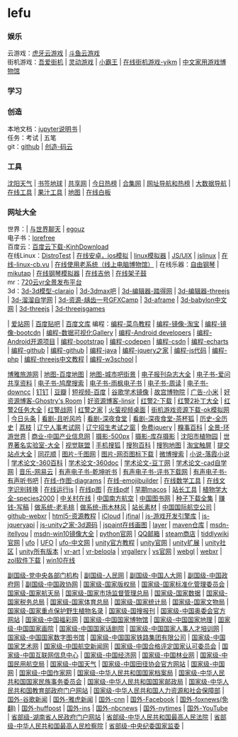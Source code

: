 # lefu
### 娱乐
云游戏：[虎牙云游戏](https://yowa.huya.com/) | [斗鱼云游戏](https://cloudgame.douyu.com/home)  
街机游戏：[吾爱街机](https://www.52jieji.cn/) | [灵动游戏](https://www.mhhf.com/) | [小霸王](https://www.yikm.net/) | [在线街机游戏-yikm](https://www.yikm.net/) | [中文家用游戏博物馆](http://www.famicn.com/)  

### 学习


### 创造 
本地文档：[jupyter说明书](doc/jupyter说明书.ipynb) |  
任务：考试 | 五笔  
git：[github](https://github.com) | [创造-码云](https://gitee.com/)  

### 工具
[沈阳天气](https://m.moji.com/weather/china/liaoning/shenyang) | [书签地球](https://www.bookmarkearth.com/) | [共享网](https://gongxiang.club/) | [今日热榜](https://tophub.today/c/tech) | [合集网](https://www.heji.ltd/) | [网址导航和热榜](https://ailongmiao.com) | [大数据导航](https://hao.199it.com/) | [在线工具](https://tool.lu) | [果汁工具](http://guozhivip.com/tool/) | [地图](https://zoom.earth/#view=40.7,118,5.89z/date=2020-11-09,18:50,+8) | [在线白板](http://tool.mkblog.cn/whiteboard/)

### 网址大全
世界：| [与世界聊天](https://drrr.com) | [egouz](https://m.egouz.com)  
电子书：[lorefree](https://ebook2.lorefree.com/?p=2)  
百度云：[百度云下载-KinhDownload](https://pan.kdbaidu.com/)  
在线Linux：[DistroTest](https://distrotest.net/index.php?module=systems&action=list) | [在线安卓，ios模拟](https://appetize.io/) | [linux模拟器](http://s-macke.github.io/jor1k/) | [JS/UIX](http://www.masswerk.at/jsuix/index.html) | [jslinux](http://bellard.org/jslinux/) | [在线-linux-cb.vu](http://cb.vu/) | [在线使用老系统（线上电脑博物馆）](http://dnbwg.com/) | 
在线乐器：[自由钢琴](https://www.autopiano.cn/) | [mikutap](https://aidn.jp/mikutap/) | [在线钢琴模拟器](https://www.xiwnn.com/piano/) | [在线吉他](http://tool.mkblog.cn/guitar/) | [在线架子鼓](http://tool.mkblog.cn/durms/)  
mr：[720云vr全景发布平台](https://720yun.com/channel)  
3d：[3d-3d模型-claraio](https://clara.io/library?query=car) | [3d-3dmax吧](http://www.3dmax8.com) | [3d-编辑器-踏得网](https://www.techbrood.com/stone/) | [3d-编辑器-threejs](http://www.webgl3d.cn/threejs/editor/) | [3d-溜溜自学网](https://zixue.3d66.com/) | [3d-资源-龋齿一号GFXCamp](http://www.gfxcamp.com/) | [3d-aframe](https://aframe.io) | [3d-babylon中文网](https://www.cnbabylon.com/) | [3d-threejs](https://threejs.org/examples/#webgl_animation_cloth) | [3d-threejsgames](http://www.threejsgames.com/)

| [爱站网](https://top.aizhan.com/top/t31/p999.html) | [百度贴吧](https://tieba.baidu.com/index/tbwise/feed?shownew=1) | [百度文库](https://wk.baidu.com/?pcf=2)
编程：[编程-菜鸟教程](https://www.runoob.com/) | [编程-镜像-淘宝](http://npm.taobao.org/mirrors/) | [编程-镜像-bootcdn](https://www.bootcdn.cn/) | [编程-数据可视化Gallery](https://github.com/mbostock/d3/wiki/Gallery) | [编程-Android developers](https://developer.android.google.cn/index.html) | [编程-Android开源项目](https://source.android.google.cn/) | [编程-bootstrap](http://www.bootcss.com/) | [编程-codepen](https://codepen.io) | [编程-csdn](https://www.csdn.net/) | [编程-echarts](https://echarts.apache.org/zh/index.html) | [编程-github](https://github.com/search?q=html&type) | [编程-github](https://github.com/search?q=html&type) | [编程-java](https://www.java.com/zh_CN/) | [编程-jquery之家](http://www.htmleaf.com/jQuery/) | [编程-js代码](http://www.jsdaima.com/) | [编程-php](http://www.php.net/) | [编程-threejs中文教程](https://www.techbrood.com/threejs/docs/) | [编程-w3school](http://www.w3school.com.cn/index.html) | 

[博雅旅游网](http://wap.bytravel.cn/) | [地图-百度地图](https://map.baidu.com/) | [地图-城市吧街景](http://m.city8.com/) | [电子报刊杂志大全](http://www.53bk.com/baokan/) | [电子书-爱问共享资料](http://ishare.iask.sina.com.cn/f/21016928.html) | [电子书-鸠摩搜索](https://www.jiumodiary.com/) | [电子书-雨枫电子书](http://www.yftxt.com/) | [电子书-周读](http://www.ireadweek.com/) | [电子书-downcc](http://www.downcc.com/soft/list_344_2.html) | [钉钉](https://im.dingtalk.com/?spm=a3140.8736650.2231602.6) | [豆瓣](https://m.douban.com/home_guide) | [短视频-百度](https://m.baidu.com/sf/vsearch?pd=xsp&word=duanship&tn=vsearch&sa=vs_tab&lid=5370135833801381258&ms=1&from=844b&atn=index&od=1) | [谷歌学术镜像](https://ac.scmor.com/) | [故宫博物院](https://www.dpm.org.cn/Home.html) | [广告-小米](https://dev.mi.com/admob/fe/index.html#/apps) | [好资源博客-Ghostry's Room](https://blog.ghostry.cn) | [好资源博客-linsir](https://www.linsir.cc/) | [红警2-下载](https://tc5.us/file/16047721-296189884) | [红警2补丁大全](http://m.uc129.com/bd/ra2gj/#_ctmk_) | [红警2任务大全](http://m.uc129.com/bd/renwu/) | [红警战网](http://bbs.ra2ol.com/home.php?mod=spacecp) | [红警之家](http://www.uc129.com/bd/renwu) | [火萤视频桌面](http://bbs.huoying666.com/portal.html) | [街机游戏资源下载-ok模拟网](http://www.okemu.com/1.asp) | [今日头条](https://m.toutiao.com/?W2atIF=1) | [看剧-且听风吟](http://www.qtfy7.com/?m=vod-search) | [看剧-深夜食堂](http://www.xlp2.com/html/39984.html) | [看剧-深夜食堂-茶杯狐](https://www.cupfox.com/?type=video&key=%E6%B7%B1%E5%A4%9C%E9%A3%9F%E5%A0%82) | [历史-全历史](https://m.allhistory.com/index) | [荔枝](https://m.lizhi.fm/) | [辽宁人事考试网](http://www.lnrsks.com/) | [辽宁招生考试之窗](http://www.lnzsks.com/) | [免费jquery](https://123.w3cschool.cn/freejquery) | [糗事百科](https://www.qiushibaike.com/) | [全景-环游世界](https://airpano.org.cn/) | [商业-中国产业信息网](http://www.chyxx.com/) | [摄影-500px](https://500px.com.cn/community/discover?t=upcoming) | [摄影-库存摄影](https://cn.dreamstime.com/) | [沈阳市植物园](http://www.syszwy.com.cn/) | [世界著名实验室-大全](http://www.360doc.com/content/17/0726/01/38904221_674151961.shtml) | [视觉联盟](http://www.cnu.cc/) | [手机搜狐](https://m.sohu.com/limit/) | [搜狗百科](https://baike.sogou.com/m) | [搜狗地图](https://map.sogou.com/m/webapp/m.html) | [淘宝触屏](https://main.m.taobao.com/index.html) | [提交站点大全](https://www.51wwj.com/) | [同花顺](http://m.10jqka.com.cn/) | [图片-千图网](http://www.58pic.com/) | [图片-网页图标下载](http://www.uimaker.com/uimakerdown/uifree/26908.html) | [微博搜索](https://s.weibo.com/) | [小说-落霞小说](https://www.luoxia.com/jinyizhixia/) | [学术论文-360百科](https://m.baike.so.com/?srcg=360aphone_icon_palace) | [学术论文-360doc](http://www.360doc.cn/index.html) | [学术论文-豆丁网](https://www.docin.com/touch_new/index.do) | [学术论文-cad自学网](http://www.cadzxw.com/) | [音乐-网易云](https://y.music.163.com/m/) | [有声电子书-乾坤听书](http://www.qktsw.com/tingbook/2.htm) | [有声电子书-评书下载网](http://www.pingshuxiazai.com/) | [有声电子书-有声听书吧](https://www.ysts8.net) | [在线-作图-diagrams](https://app.diagrams.net/?d=123) | [在线-emojibuilder](http://phlntn.com/emojibuilder/) | [在线数学工具](http://geogebra.org) | [在线文字识别转换](https://ocr.wdku.net/) | [在线运行js](https://wow.techbrood.com/fiddle/new) | [在线p图](https://www.photopea.com/) | [在线pdf](https://easypdf.com/) | [早期macos](https://poolside.fm) | [站长工具](http://tool.114la.com/) | [植物学大全-species2000](http://www.sp2000.org.cn/browse/browse_taxa) | [中关村在线](https://m.zol.com.cn/) | [中国南方航空](https://www.csair.com/cn/index.shtml) | [中国图书网](http://m.bookschina.com) | [种子下载全集](https://zhuanlan.zhihu.com/p/67776856?from_voters_page=true) | [赚钱-写稿](http://www.freemancn.com/index.php?do=task&id=2709) | [做系统-老毛桃](http://laomaotao.hopewealth.com.cn/) | [做系统-雨木林风](http://www.mhand.cn/ylmf64win7.html) | [站长素材](http://sc.chinaz.com/) | [中国国际航空公司](http://www.airchina.com.cn/) | [github-webxr](https://github.com/mozilla/webxr-polyfill) | [html5-资源教程](http://www.html5tricks.com/tag/html5-3d/) | [iCloud](https://www.icloud.com/) | [jfinal](https://www.jfinal.com/) | [js-游戏开发引擎库](https://www.runoob.com/w3cnote/25-best-game-engine-libraries-for-developers.html) | [js-jqueryapi](http://jquery.cuishifeng.cn/) | [js-unity之家-3d源码](http://unity.jb51.net/yuanma/index.html#_ctmk_) | [jspaint在线画图](https://jspaint.app/#speech-recognition-mode,local:17f0b47056ca9) | [layer](https://www.layui.com/doc/modules/layer.html) | [maven仓库](http://mvnrepository.com/) | [msdn-itellyou](https://msdn.itellyou.cn/) | [msdn-win10镜像大全](https://www.imsdn.cn/) | [python官网](https://www.python.org/) | [QQ邮箱](https://w.mail.qq.com/cgi-bin/loginpage?f=xhtml) | [steam商店](https://store.steampowered.com/sale/koei-tecmo-publisher-weekend/) | [tiddlywiki官网](http://tiddlywiki.com) | [ufo](http://www.ufojia.com/) | [UFO](https://www.ufochn.com/) | [ufo-中文网](https://www.ufochn.com/) | [unity官方教程](https://learn.unity.com/?utm_expid=.4jaqlWY7RpeahWf1hJlPnw.0&utm_referrer=https%3A%2F%2Flearn.unity.com%2F) | [unity官网](https://unity.com/) | [unity扩展](https://github.com/Unity-Technologies/EditorXR/releases) | [unity社区](https://connect.unity.com/) | [unity所有版本](https://unity.cn/) | [vr-art](http://enjoy3d.com/art/) | [vr-beloola](https://www.beloola.com/welcome) | [vrgallery](https://vrgallery.co/) | [vs官网](https://visualstudio.microsoft.com/zh-hans/vs/support/) | [webgl](http://www.yanhuangxueyuan.com/) | [webxr](https://blog.csdn.net/weixin_43982168) | [zol软件下载](http://download.zol.com.cn/) | [win10在线](http://win10ui.yuri2.cn/src/doc.html)

[副国级-党中央各部门机构](http://news.12371.cn/dzybmbdj/) | [副国级-人民网](http://cpc.people.com.cn/) | [副国级-中国人大网](http://www.npc.gov.cn/) | [副国级-中国政府网](http://www.gov.cn/) | [副国级-中国政协网](http://www.cppcc.gov.cn/) | 
[国家级-国家版权局](http://www.ncac.gov.cn/) | [国家级-国家标准化管理委员会](http://www.sac.gov.cn/) | [国家级-国家航天局](http://www.cnsa.gov.cn/) | [国家级-国家市场监督管理总局](http://www.samr.gov.cn/) | [国家级-国家数据](http://data.stats.gov.cn/) | [国家级-国家税务总局](http://www.chinatax.gov.cn/) | [国家级-国家体育总局](http://www.sport.gov.cn/) | [国家级-国家统计局](http://www.stats.gov.cn/) | [国家级-国家文物局](http://www.sach.gov.cn/) | [国家级-国家重点保护野生植物名录](http://www.plant.csdb.cn/protectlist) | [国家级-国搜报刊](http://paper.chinaso.com/) | [国家级-中国奥委会官方网站](http://www.olympic.cn/) | [国家级-中国福彩网](http://www.cwl.gov.cn/) | [国家级-中国国家博物馆](http://www.chnmuseum.cn/) | [国家级-中国国家地理](http://www.dili360.com/) | [国家级-中国国家画院](http://www.cnap.org.cn/cnap/) | [国家级-中国国家话剧院](http://www.ntcc.com.cn/) | [国家级-中国国家人事人才培训网](http://www.chinanet.gov.cn/) | [国家级-中国国家数字图书馆](http://mylib.nlc.cn/web/guest) | [国家级-中国国家铁路集团有限公司](http://www.china-railway.com.cn) | [国家级-中国国家艺术网](http://www.zggjysw.com/) | [国家级-中国航空新闻网](http://www.cannews.com.cn/) | [国家级-中国合格评定国家认可委员会](https://www.cnas.org.cn/) | [国家级-中国互联网信息中心](https://www.cnnic.net.cn/) | [国家级-中国经济网](http://www.ce.cn/) | [国家级-中国林业网](http://www.forestry.gov.cn/) | [国家级-中国民用航空局](http://www.caac.gov.cn/) | [国家级-中国天气](http://www.weather.com.cn/) | [国家级-中国田径协会官方网站](http://www.athletics.org.cn/) | [国家级-中国网](http://www.china.com.cn/) | [国家级-中国作家网](http://www.chinawriter.com.cn/wxy/) | [国家级-中华人民共和国国家档案局](http://www.saac.gov.cn/) | [国家级-中华人民共和国国家民族事务委员会](http://www.seac.gov.cn/) | [国家级-中华人民共和国国家邮政局](http://www.spb.gov.cn/) | [国家级-中华人民共和国教育部政府门户网站](http://www.moe.gov.cn/) | [国家级-中华人民共和国人力资源和社会保障部](http://www.mohrss.gov.cn/) | [国外-谷歌新闻](https://news.google.com/?hl=en-US&gl=US&ceid=US:en) | [国外-雅虎新闻](https://news.yahoo.com/) | [国外-cnn](https://www.cnn.com/) | [国外-Facebook](https://m.facebook.com/home.php?ref=wizard) | [国外-foxnews(免翻)](https://www.foxnews.com/) | [国外-huffpost](https://www.huffpost.com/) | [国外-ins](https://www.instagram.com/) | [国外-nbcnews](https://www.nbcnews.com/) | [国外-nytimes](https://www.nytimes.com/) | [国外-YouTube](https://m.youtube.com) | [省部级-湖南省人民政府门户网站](http://www.hunan.gov.cn/) | [省部级-中华人民共和国最高人民法院](http://www.court.gov.cn/) | [省部级-中华人民共和国最高人民检察院](http://www.spp.gov.cn/) | [省部级-中央纪委国家监委](http://www.ccdi.gov.cn/) | 
